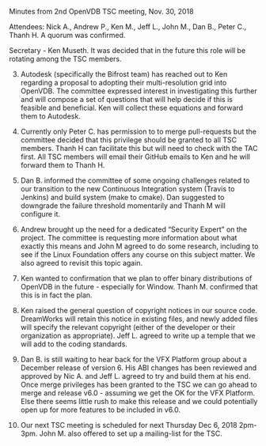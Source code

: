 Minutes from 2nd OpenVDB TSC meeting, Nov. 30, 2018

Attendees: Nick A., Andrew P., Ken M., Jeff L., John M., Dan B., Peter C., Thanh H. A quorum
was confirmed.

Secretary - Ken Museth. It was decided that in the future this role will be rotating among the
TSC members.

3) Autodesk (specifically the Bifrost team) has reached out to Ken regarding a proposal to
adopting their multi-resolution grid into OpenVDB. The committee expressed interest in
investigating this further and will compose a set of questions that will help decide if this is
feasible and beneficial. Ken will collect these equations and forward them to Autodesk.

4) Currently only Peter C. has permission to to merge pull-requests but the committee decided
that this privilege should be granted to all TSC members. Thanh H can facilitate this but will
need to check with the TAC first. All TSC members will email their GitHub emails to Ken and
he will forward them to Thanh H.

5) Dan B. informed the committee of some ongoing challenges related to our transition to the
new Continuous Integration system (Travis to Jenkins) and build system (make to cmake). Dan
suggested to downgrade the failure threshold momentarily and Thanh M will configure it.

6) Andrew brought up the need for a dedicated “Security Expert” on the project. The committee
is requesting more information about what exactly this means and John M agreed to do some
research, including to see if the Linux Foundation offers any course on this subject matter. We
also agreed to revisit this topic again.

7) Ken wanted to confirmation that we plan to offer binary distributions of OpenVDB in the
future - especially for Window. Thanh M. confirmed that this is in fact the plan.

8) Ken raised the general question of copyright notices in our source code. DreamWorks will
retain this notice in existing files, and newly added files will specify the relevant copyright
(either of the developer or their organization as appropriate). Jeff L. agreed to write up a temple
that we will add to the coding standards.

9) Dan B. is still waiting to hear back for the VFX Platform group about a December release of
version 6. His ABI changes has been reviewed and approved by Nic A. and Jeff L. agreed to try
and build them at his end. Once merge privileges has been granted to the TSC we can go ahead
to merge and release v6.0 - assuming we get the OK for the VFX Platform. Else there seems
little rush to make this release and we could potentially open up for more features to be included
in v6.0.

10) Our next TSC meeting is scheduled for next Thursday Dec 6, 2018 2pm-3pm. John M. also
offered to set up a mailing-list for the TSC.
